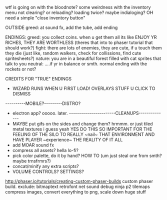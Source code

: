 
wtf is going on with the bloodnote?
some weirdness with the inventory menu not clearing? or reloading? loading twice? maybe indialoging? OH 
need a simple "close inventory button"

OUTSIDE
greed: at sound fx, add the tube, add ending

ENDINGS:
greed: you collect coins. when u get them all its like ENJOY YR RICHES, THEY ARE WORTHLESS (theres that into to phaser tutorial that should work?)
fight: there are lots of enemies, they are cute, if u touch them they die (just like, random walkers, check for collissions, find cute spritesheets?)
nature: you are in a beautiful forest filled with cat sprites that talk to you
neutral: ....if yr in balance or smth. normal ending with the rockets or not?


CREDITS FOR "TRUE" ENDINGS

- WIZARD RUNS WHEN U FIRST LOAD! OVERLAYS STUFF U CLICK TO DISMISS

----------MOBILE?---------DISTRO?
- electron app? ooooo. later.
-----------------------CLEANUPS--------------
- MAYBE put gifs on the sides and change them? hrmmm. or just tiled metal textures i guess yeah YES DO THIS SO IMPORTANT FOR THE FEELING OF THE SILO TO REALLY ~nail~ THAT ENVIRONMENT AND HAVE PLAYER ~experience~ THE REALITY OF IT ALL
- add MOAR sound fx
- compress all assets? hella lo-fi?
- pick color palette, do it by hand? HOW TO (um just steal one from smth? maybe trnsfrmrs?)
- concat/minify any extra scripts?
- VOLUME CONTROLS? SETTINGS?

http://phaser.io/tutorials/creating-custom-phaser-builds
custom phaser build. exclude: 
bitmaptext retrofont net sound debug ninja p2 tilemaps
compress images, convert everything to png, scale down huge stuff